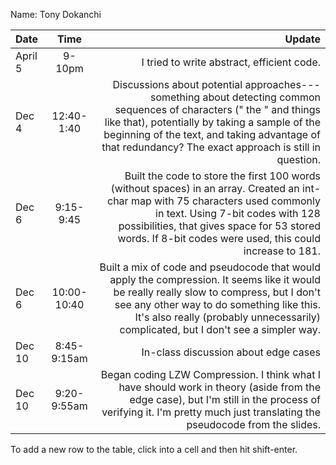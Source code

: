 Name: Tony Dokanchi

| Date    |    Time     |                                                                                                                                                                                                                                                                            Update |
|:--------|:-----------:|----------------------------------------------------------------------------------------------------------------------------------------------------------------------------------------------------------------------------------------------------------------------------------:|
| April 5 |   9-10pm    |                                                                                                                                                                                                                                        I tried to write abstract, efficient code. |
| Dec 4   | 12:40-1:40  |  Discussions about potential approaches---something about detecting common sequences of characters (" the " and things like that), potentially by taking a sample of the beginning of the text, and taking advantage of that redundancy? The exact approach is still in question. |
| Dec 6   |  9:15-9:45  | Built the code to store the first 100 words (without spaces) in an array. Created an int-char map with 75 characters used commonly in text. Using 7-bit codes with 128 possibilities, that gives space for 53 stored words. If 8-bit codes were used, this could increase to 181. |
| Dec 6   | 10:00-10:40 |     Built a mix of code and pseudocode that would apply the compression. It seems like it would be really really slow to compress, but I don't see any other way to do something like this. It's also really (probably unnecessarily) complicated, but I don't see a simpler way. |
| Dec 10  | 8:45-9:15am |                                                                                                                                                                                                                                              In-class discussion about edge cases |
| Dec 10  | 9:20-9:55am |                                                                Began coding LZW Compression. I think what I have should work in theory (aside from the edge case), but I'm still in the process of verifying it. I'm pretty much just translating the pseudocode from the slides. |


To add a new row to the table, click into a cell and then hit shift-enter.